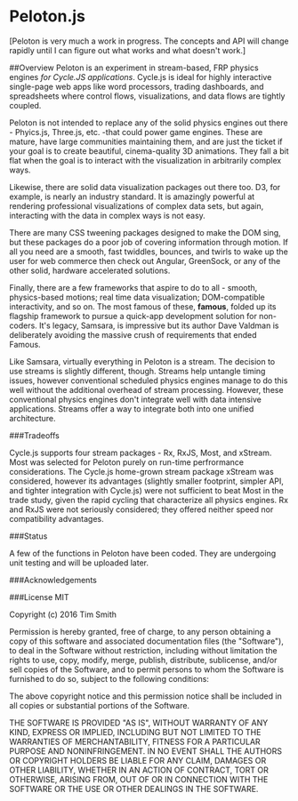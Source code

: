 
# Peloton.js

[Peloton is very much a work in progress. The concepts and API will change rapidly until I can figure out what works and what doesn't work.]

##Overview
Peloton is an experiment in stream-based, FRP physics engines *for Cycle.JS applications*.  Cycle.js is ideal for highly interactive single-page web apps like word processors, trading dashboards, and spreadsheets where control flows, visualizations, and data flows are tightly coupled. 

Peloton is not intended to replace any of the solid physics engines out there - Phyics.js, Three.js, etc. -that could power game engines. These are mature, have large communities maintaining them, and are just the ticket if your goal is to create beautiful, cinema-quality 3D animations.  They fall a bit flat when the goal is to interact with the visualization in arbitrarily complex ways. 

Likewise, there are solid data visualization packages out there too. D3, for example, is nearly an industry standard.  It is amazingly powerful at rendering  professional visualizations of complex data sets, but again, interacting with the data in complex ways is not easy. 

There are many CSS tweening packages designed to make the DOM sing, but these packages do a poor job of covering information through motion.  If all you need are a smooth, fast twiddles, bounces, and twirls to wake up the user for web commerce then check out Angular, GreenSock, or any of the other solid, hardware accelerated solutions.  

Finally, there are a few frameworks that aspire to do to all - smooth, physics-based motions; real time data visualization; DOM-compatible interactivity, and so on.  The most famous of these, **famous**, folded up its flagship framework to pursue a quick-app development solution for non-coders. It's legacy, Samsara, is impressive but its author Dave Valdman is deliberately avoiding the massive crush of requirements that ended Famous. 

Like Samsara, virtually everything in Peloton is a stream.  The decision to use streams is slightly different, though.  Streams help untangle timing issues, however conventional scheduled physics engines manage to do this well without the additional overhead of stream processing.  However, these conventional physics engines don't integrate well with data intensive applications.  Streams offer a way to integrate both into one unified architecture.

###Tradeoffs

Cycle.js supports four stream packages - Rx, RxJS, Most, and xStream. Most was selected for Peloton purely on run-time perfrormance considerations. The Cycle.js home-grown stream package xStream was considered, however its advantages (slightly smaller footprint, simpler API, and tighter integration with Cycle.js) were not sufficient to beat Most in the trade study, given the rapid cycling that characterize all physics engines. Rx and RxJS were not seriously considered; they offered neither speed nor compatibility advantages.

###Status

A few of the functions in Peloton have been coded. They are undergoing unit testing and will be uploaded later. 

###Acknowledgements



###License MIT

Copyright (c) 2016 Tim Smith 

Permission is hereby granted, free of charge, to any person obtaining a copy of this software and associated documentation files (the "Software"), to deal in the Software without restriction, including without limitation the rights to use, copy, modify, merge, publish, distribute, sublicense, and/or sell copies of the Software, and to permit persons to whom the Software is furnished to do so, subject to the following conditions:

The above copyright notice and this permission notice shall be included in all copies or substantial portions of the Software.

THE SOFTWARE IS PROVIDED "AS IS", WITHOUT WARRANTY OF ANY KIND, EXPRESS OR IMPLIED, INCLUDING BUT NOT LIMITED TO THE WARRANTIES OF MERCHANTABILITY, FITNESS FOR A PARTICULAR PURPOSE AND NONINFRINGEMENT. IN NO EVENT SHALL THE AUTHORS OR COPYRIGHT HOLDERS BE LIABLE FOR ANY CLAIM, DAMAGES OR OTHER LIABILITY, WHETHER IN AN ACTION OF CONTRACT, TORT OR OTHERWISE, ARISING FROM, OUT OF OR IN CONNECTION WITH THE SOFTWARE OR THE USE OR OTHER DEALINGS IN THE SOFTWARE.
